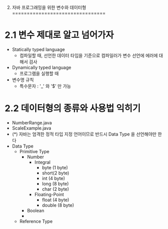 2. 자바 프로그래밍을 위한 변수와 데이터형
================================

# 2.1 변수 제대로 알고 넘어가자
- Statically typed language
    - 컴파일할 때, 선언한 데이터 타입을 기준으로 컴파일러가 변수 선언에 에러에 대해서 검사
- Dynamically typed language
    - 프로그램을 실행할 때
- 변수명 규칙
    - 특수문자 : '_' 와 '$' 만 가능


# 2.2 데이터형의 종류와 사용법 익히기
- NumberRange.java
- ScaleExample.java
- (*) 자바는 엄격한 정적 타입 지정 언어이므로 반드시 Data Type 을 선언해야만 한다 
- Data Type
    - Primitive Type
        - Number
            - Integral 
                - byte (1 byte)
                - short(2 byte)
                - int (4 byte)
                - long (8 byte)
                - char (2 byte)
            - Floating-Point
                - float (4 byte)
                - double (8 byte)
        - Boolean
        -
    - Reference Type
